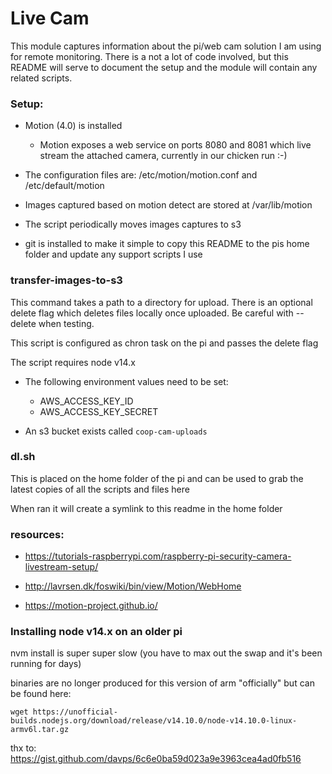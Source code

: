 Live Cam
==========

This module captures information about the pi/web cam solution I am using for remote monitoring. There is a not a lot
of code involved, but this README will serve to document the setup and the module will contain any related scripts.

### Setup: ###

* Motion (4.0) is installed
    * Motion exposes a web service on ports 8080 and 8081 which live stream the attached camera, currently in our
      chicken run :-)

* The configuration files are: /etc/motion/motion.conf and /etc/default/motion

* Images captured based on motion detect are stored at /var/lib/motion

* The script periodically moves images captures to s3

* git is installed to make it simple to copy this README to the pis home folder and update any support scripts I use

### transfer-images-to-s3

This command takes a path to a directory for upload. There is an optional delete flag which deletes files locally once
uploaded. Be careful with --delete when testing.

This script is configured as chron task on the pi and passes the delete flag

The script requires node v14.x

* The following environment values need to be set:
    * AWS_ACCESS_KEY_ID
    * AWS_ACCESS_KEY_SECRET

* An s3 bucket exists called `coop-cam-uploads`

### dl.sh

This is placed on the home folder of the pi and can be used to grab the latest copies of all the scripts and files here

When ran it will create a symlink to this readme in the home folder

### resources: ###

* https://tutorials-raspberrypi.com/raspberry-pi-security-camera-livestream-setup/

* http://lavrsen.dk/foswiki/bin/view/Motion/WebHome

* https://motion-project.github.io/


### Installing node v14.x on an older pi

nvm install is super super slow (you have to max out the swap and it's been running for days)

binaries are no longer produced for this version of arm "officially"  but can be found here:

`wget https://unofficial-builds.nodejs.org/download/release/v14.10.0/node-v14.10.0-linux-armv6l.tar.gz`

thx to: https://gist.github.com/davps/6c6e0ba59d023a9e3963cea4ad0fb516
